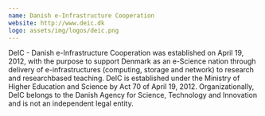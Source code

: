 ```yaml
---
name: Danish e-Infrastructure Cooperation
website: http://www.deic.dk
logo: assets/img/logos/deic.png
---
```


DeIC - Danish e-Infrastructure Cooperation was established on April 19, 2012,
with the purpose to support Denmark as an e-Science nation through delivery of
e-infrastructures (computing, storage and network) to research and
researchbased teaching.  DeIC is established under the Ministry of Higher
Education and Science by Act 70 of April 19, 2012. Organizationally, DeIC
belongs to the Danish Agency for Science, Technology and Innovation and is not
an independent legal entity.
